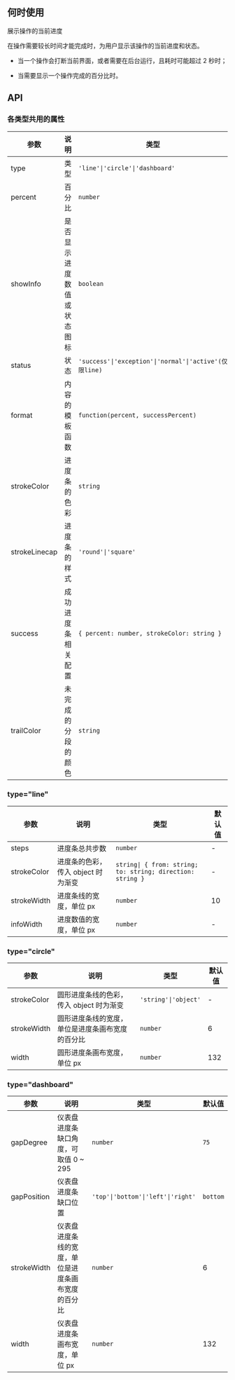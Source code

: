 ## 何时使用

展示操作的当前进度

在操作需要较长时间才能完成时，为用户显示该操作的当前进度和状态。

- 当一个操作会打断当前界面，或者需要在后台运行，且耗时可能超过 2 秒时；

- 当需要显示一个操作完成的百分比时。

## API

### 各类型共用的属性

| 参数 | 说明 | 类型 | 默认值 |
| --- | --- | --- | --- |
| type | 类型 | `'line'\|'circle'\|'dashboard'` | `line` |
| percent | 百分比 | `number` | `0` |
| showInfo | 是否显示进度数值或状态图标 | `boolean` | `true` |
| status | 状态 | `'success'\|'exception'\|'normal'\|'active'(仅限line)` | - |
| format | 内容的模板函数 | `function(percent, successPercent)` | `(percent) => percent + %` |
| strokeColor | 进度条的色彩 | `string` | - |
| strokeLinecap | 进度条的样式 | `'round'\|'square'` | `round` |
| success | 成功进度条相关配置 | `{ percent: number, strokeColor: string }` | - |
| trailColor | 未完成的分段的颜色 | `string` | - |

### type="line"

| 参数 | 说明 | 类型 | 默认值 |
| --- | --- | --- | --- |
| steps | 进度条总共步数 | `number` | - |
| strokeColor | 进度条的色彩，传入 object 时为渐变 | `string\| { from: string; to: string; direction: string }` | - |
| strokeWidth | 进度条线的宽度，单位 px | `number` | 10 |
| infoWidth | 进度数值的宽度，单位 px | `number` | - |

### type="circle"

| 参数        | 说明                                             | 类型                 | 默认值 |
| ----------- | ------------------------------------------------ | -------------------- | ------ |
| strokeColor | 圆形进度条线的色彩，传入 object 时为渐变         | `'string'\|'object'` | -      |
| strokeWidth | 圆形进度条线的宽度，单位是进度条画布宽度的百分比 | `number`             | 6      |
| width       | 圆形进度条画布宽度，单位 px                      | `number`             | 132    |

### type="dashboard"

| 参数 | 说明 | 类型 | 默认值 |
| --- | --- | --- | --- |
| gapDegree | 仪表盘进度条缺口角度，可取值 0 ~ 295 | `number` | `75` |
| gapPosition | 仪表盘进度条缺口位置 | `'top'\|'bottom'\|'left'\|'right'` | `bottom` |
| strokeWidth | 仪表盘进度条线的宽度，单位是进度条画布宽度的百分比 | `number` | 6 |
| width | 仪表盘进度条画布宽度，单位 px | `number` | 132 |
